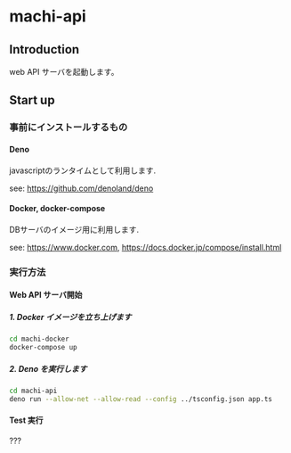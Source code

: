 # machi-api

## Introduction

web API サーバを起動します。

## Start up

### 事前にインストールするもの

#### Deno

javascriptのランタイムとして利用します.

see: <https://github.com/denoland/deno>

#### Docker, docker-compose

DBサーバのイメージ用に利用します.

see: <https://www.docker.com>, <https://docs.docker.jp/compose/install.html>

### 実行方法

#### Web API サーバ開始

##### 1. Docker イメージを立ち上げます

```sh
cd machi-docker
docker-compose up
```

##### 2. Deno を実行します

```sh
cd machi-api
deno run --allow-net --allow-read --config ../tsconfig.json app.ts
```

#### Test 実行

???
